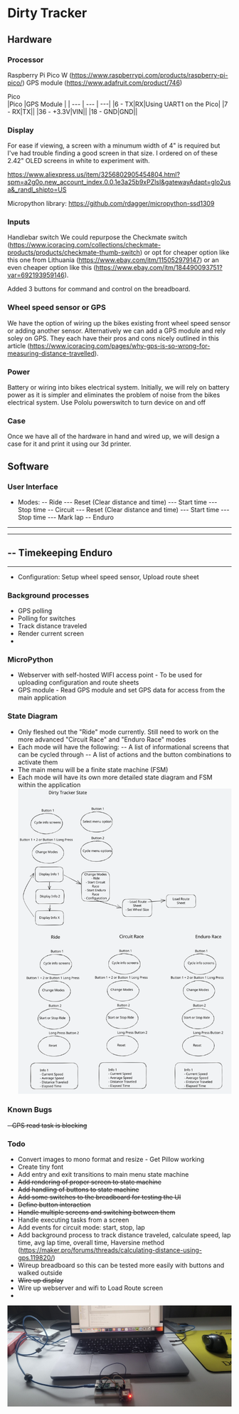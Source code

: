 # Dirty Tracker

## Hardware

### Processor
Raspberry Pi Pico W (https://www.raspberrypi.com/products/raspberry-pi-pico/)
GPS module (https://www.adafruit.com/product/746)

Pico 	
|Pico |GPS Module  | |
--- | --- | ---|
|6 - TX|RX|Using UART1 on the Pico|
|7 - RX|TX||
|36 - +3.3V|VIN||
|18 - GND|GND||


### Display
For ease if viewing, a screen with a minumum width of 4" is required but I've had trouble finding a good screen in that size.  I ordered on of these 2.42" OLED screens in white to experiment with.

https://www.aliexpress.us/item/3256802905454804.html?spm=a2g0o.new_account_index.0.0.1e3a25b9xPZlsI&gatewayAdapt=glo2usa&_randl_shipto=US

Micropython library: https://github.com/rdagger/micropython-ssd1309

### Inputs
Handlebar switch
We could repurpose the Checkmate switch (https://www.icoracing.com/collections/checkmate-products/products/checkmate-thumb-switch) or opt for  cheaper option like this one from Lithuania (https://www.ebay.com/itm/115052979147) or an even cheaper option like this (https://www.ebay.com/itm/184490093751?var=692193959146).

Added 3 buttons for command and control on the breadboard.  

### Wheel speed sensor or GPS
We have the option of wiring up the bikes existing front wheel speed sensor or adding another sensor.  Alternatively we can add a GPS module and rely soley on GPS.  They each have their pros and cons nicely outlined in this article (https://www.icoracing.com/pages/why-gps-is-so-wrong-for-measuring-distance-travelled).


### Power
Battery or wiring into bikes electrical system.
Initially, we will rely on battery power as it is simpler and eliminates the problem of noise from the bikes electrical system.
Use Pololu powerswitch to turn device on and off

### Case
Once we have all of the hardware in hand and wired up, we will design a case for it and print it using our 3d printer.



## Software
### User Interface
- Modes: 
-- Ride
--- Reset (Clear distance and time)
--- Start time
--- Stop time
-- Circuit
--- Reset (Clear distance and time)
--- Start time
--- Stop time
--- Mark lap
-- Enduro
--- 
--- 
-- Timekeeping Enduro
---
--- 
- Configuration: Setup wheel speed sensor,  Upload route sheet

### Background processes
- GPS polling
- Polling for switches
- Track distance traveled
- Render current screen
- 
### MicroPython
- Webserver with self-hosted WIFI access point - To be used for uploading configuration and route sheets
- GPS module - Read GPS module and set GPS data for access from the main application

### State Diagram
- Only fleshed out the "Ride" mode currently.  Still need to work on the more advanced "Circuit Race" and "Enduro Race" modes
- Each mode will have the following:
-- A list of informational screens that can be cycled through
-- A list of actions and the button combinations to activate them
- The main menu will be a finite state machine (FSM)
- Each mode will have its own more detailed state diagram and FSM within the application
	![Alt text](https://github.com/nauticalcoder/dirt-tracker/blob/master/Dirt%20Tracker%20State%20Diagram.svg "Debugging setup")

### Known Bugs
~~- GPS read task is blocking~~

### Todo
- Convert images to mono format and resize - Get Pillow working
- Create tiny font
- Add entry and exit transitions to main menu state machine
- ~~Add rendering of proper screen to state machine~~
- ~~Add handling of buttons to state machine~~
- ~~Add some switches to the breadboard for testing the UI~~
- ~~Define button interaction~~
- ~~Handle multiple screens and switching between them~~
- Handle executing tasks from a screen
- Add events for circuit mode: start, stop, lap
- Add background process to track distance traveled, calculate speed, lap time, avg lap time, overall time, Haversine method (https://maker.pro/forums/threads/calculating-distance-using-gps.119820/)
- Wireup breadboard so this can be tested more easily with buttons and walked outside
- ~~Wire up display~~
- Wire up webserver and wifi to Load Route screen
- 
![Alt text](https://github.com/nauticalcoder/dirt-tracker/blob/master/20221219_153224.jpg "Debugging setup")

